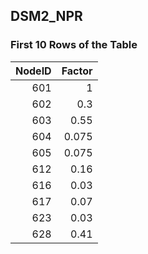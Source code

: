 ## DSM2_NPR
### First 10 Rows of the Table
|   NodeID |   Factor |
|---------:|---------:|
|      601 |    1     |
|      602 |    0.3   |
|      603 |    0.55  |
|      604 |    0.075 |
|      605 |    0.075 |
|      612 |    0.16  |
|      616 |    0.03  |
|      617 |    0.07  |
|      623 |    0.03  |
|      628 |    0.41  |